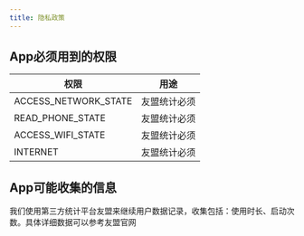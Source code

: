 ```yaml
---
title: 隐私政策
---
```


## App必须用到的权限

| 权限                   | 用途     |
| -------------------- | ------ |
| ACCESS_NETWORK_STATE | 友盟统计必须 |
| READ_PHONE_STATE     | 友盟统计必须 |
| ACCESS_WIFI_STATE    | 友盟统计必须 |
| INTERNET             | 友盟统计必须 |



## App可能收集的信息

我们使用第三方统计平台友盟来继续用户数据记录，收集包括：使用时长、启动次数。具体详细数据可以参考友盟官网

